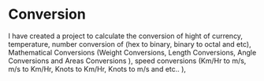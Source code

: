 Conversion
==============

I have created a project to calculate the conversion of hight of currency,
temperature, number conversion of (hex to binary, binary to octal and etc),
Mathematical Conversions (Weight Conversions, Length Conversions,
Angle Conversions and Areas Conversions ), speed conversions (Km/Hr to m/s, 
m/s to Km/Hr, Knots to Km/Hr, Knots to m/s and etc.. ), 

